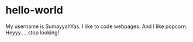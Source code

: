 # hello-world
My username is SumayyahYas. I like to code webpages. And I like popcorn.
Heyyy.....stop looking!

